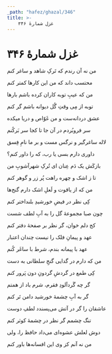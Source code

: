 ```yaml
---
_path: "hafez/ghazal/346"
title: >-
    غزل شمارهٔ ۳۴۶
---
```

# غزل شمارهٔ ۳۴۶

<div class="b" id="bn1"><div class="m1"><p>من نه آن رندم که تَرکِ شاهد و ساغر کنم</p></div>
<div class="m2"><p>محتسب داند که من این کارها کمتر کنم</p></div></div>
<div class="b" id="bn2"><div class="m1"><p>من که عیبِ توبه کاران کرده باشم بارها</p></div>
<div class="m2"><p>توبه از مِی وقتِ گُل دیوانه باشم گر کنم</p></div></div>
<div class="b" id="bn3"><div class="m1"><p>عشق دردانه‌ست و من غَوّاص و دریا میکده</p></div>
<div class="m2"><p>سر فروبُردم در آن جا تا کجا سر بَرکُنم</p></div></div>
<div class="b" id="bn4"><div class="m1"><p>لاله ساغرگیر و نرگس مست و بر ما نامِ فِسق</p></div>
<div class="m2"><p>داوری دارم بسی یا رب، که را داور کنم؟</p></div></div>
<div class="b" id="bn5"><div class="m1"><p>بازکَش یک دَم عِنان ای تُرکِ شهرآشوبِ من</p></div>
<div class="m2"><p>تا ز اشک و چهره راهت پُر زر و گوهر کنم</p></div></div>
<div class="b" id="bn6"><div class="m1"><p>من که از یاقوت و لَعلِ اشک دارم گنج‌ها</p></div>
<div class="m2"><p>کِی نظر در فیضِ خورشیدِ بلنداختر کنم</p></div></div>
<div class="b" id="bn7"><div class="m1"><p>چون صبا مجموعهٔ گل را به آبِ لطف شست</p></div>
<div class="m2"><p>کج دلم خوان، گر نظر بر صفحهٔ دفتر کنم</p></div></div>
<div class="b" id="bn8"><div class="m1"><p>عهد و پیمانِ فلک را نیست چندان اعتبار</p></div>
<div class="m2"><p>عهد با پیمانه بندم، شرط با ساغَر کُنم</p></div></div>
<div class="b" id="bn9"><div class="m1"><p>من که دارم در گدایی گنجِ سلطانی به دست</p></div>
<div class="m2"><p>کِی طمع در گردشِ گردونِ دون پَرور کنم</p></div></div>
<div class="b" id="bn10"><div class="m1"><p>گر چه گَردآلودِ فقرم، شرم باد از همتم</p></div>
<div class="m2"><p>گر به آبِ چشمهٔ خورشید دامن تَر کنم</p></div></div>
<div class="b" id="bn11"><div class="m1"><p>عاشقان را گر در آتش می‌پسندد لطفِ دوست</p></div>
<div class="m2"><p>تنگ چشمم گر نظر در چشمهٔ کوثر کنم</p></div></div>
<div class="b" id="bn12"><div class="m1"><p>دوش لعلش عشوه‌ای می‌داد حافظ را، ولی</p></div>
<div class="m2"><p>من نه آنم کز وی این افسانه‌ها باور کنم</p></div></div>
